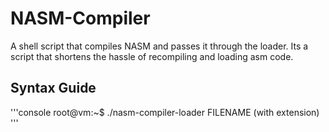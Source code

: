 # NASM-Compiler
A shell script that compiles NASM and passes it through the loader. Its a script that shortens the hassle of recompiling and loading asm code. 

## Syntax Guide
'''console
root@vm:~$ ./nasm-compiler-loader FILENAME (with extension)
'''
